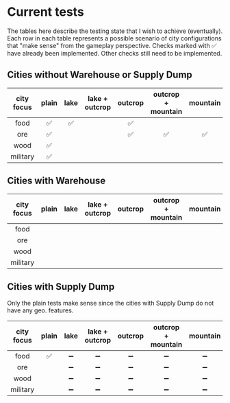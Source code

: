 # Current tests

The tables here describe the testing state that I wish to achieve (eventually). Each row in each table represents a
possible scenario of city configurations that "make sense" from the gameplay perspective. Checks marked with ✅ have
already been implemented. Other checks still need to be implemented.

## Cities without Warehouse or Supply Dump

| city focus | plain | lake  | lake + outcrop | outcrop | outcrop + mountain | mountain | mountains |
|:----------:|:-----:|:-----:|:--------------:|:-------:|:------------------:|:--------:|:---------:|
| food       |  ✅   |  ✅   |                |   ✅    |                    |          |           |
| ore        |  ✅   |       |                |   ✅    |         ✅         |    ✅    |    ✅     |
| wood       |  ✅   |       |                |         |                    |          |           |
| military   |  ✅   |       |                |         |                    |          |           |

## Cities with Warehouse

| city focus | plain | lake  | lake + outcrop | outcrop | outcrop + mountain | mountain | mountains |
|:----------:|:-----:|:-----:|:--------------:|:-------:|:------------------:|:--------:|:---------:|
| food       |       |       |                |         |                    |          |           |
| ore        |       |       |                |         |                    |          |           |
| wood       |       |       |                |         |                    |          |           |
| military   |       |       |                |         |                    |          |           |

## Cities with Supply Dump

Only the plain tests make sense since the cities with Supply Dump do not have any geo. features.

| city focus | plain | lake  | lake + outcrop | outcrop | outcrop + mountain | mountain | mountains |
|:----------:|:-----:|:-----:|:--------------:|:-------:|:------------------:|:--------:|:---------:|
| food       |  ✅   |  ➖   |       ➖       |   ➖    |         ➖         |    ➖    |    ➖     |
| ore        |       |  ➖   |       ➖       |   ➖    |         ➖         |    ➖    |    ➖     |
| wood       |       |  ➖   |       ➖       |   ➖    |         ➖         |    ➖    |    ➖     |
| military   |       |  ➖   |       ➖       |   ➖    |         ➖         |    ➖    |    ➖     |
